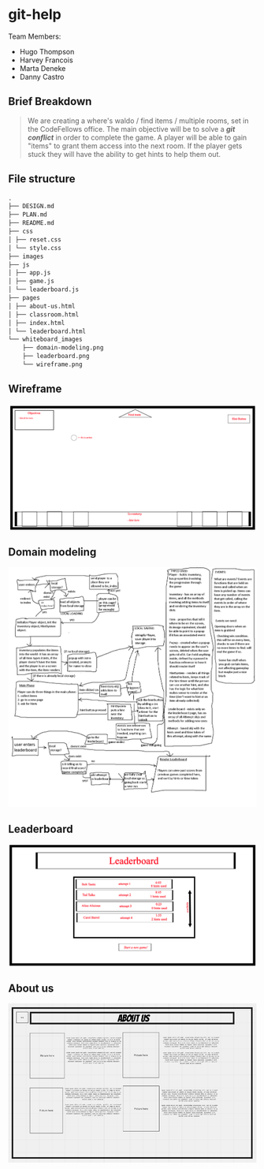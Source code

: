 # git-help

Team Members:

* Hugo Thompson
* Harvey Francois
* Marta Deneke
* Danny Castro

## Brief Breakdown
  
> We are creating a where's waldo / find items / multiple rooms, set in the CodeFellows office. The main objective will be to solve a ***git conflict*** in order to complete the game. A player will be able to gain "items" to grant them access into the next room. If the player gets stuck they will have the ability to get hints to help them out.  

## File structure

```txt
.
├── DESIGN.md
├── PLAN.md
├── README.md
├── css
│ ├── reset.css
│ └── style.css
├── images
├── js
│ ├── app.js
│ ├── game.js
│ └── leaderboard.js
├── pages
│ ├── about-us.html
│ ├── classroom.html
│ ├── index.html
│ └── leaderboard.html
└── whiteboard_images
    ├── domain-modeling.png
    ├── leaderboard.png
    └── wireframe.png
```

## Wireframe

![wireframe of the project](whiteboard_images/wireframe.png)

## Domain modeling

![wireframe of the project](domain-modeling.png)

## Leaderboard

![wireframe of the project](whiteboard_images/leaderboard.png)

## About us

![wireframe of the project](whiteboard_images/aboutUs.png)
